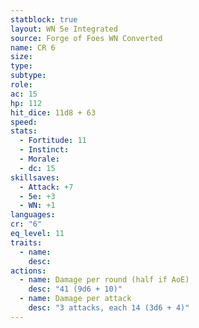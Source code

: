 ```yaml
---
statblock: true
layout: WN 5e Integrated
source: Forge of Foes WN Converted
name: CR 6
size: 
type: 
subtype: 
role: 
ac: 15
hp: 112
hit_dice: 11d8 + 63
speed: 
stats:
  - Fortitude: 11 
  - Instinct: 
  - Morale: 
  - dc: 15
skillsaves:
  - Attack: +7
  - 5e: +3
  - WN: +1
languages: 
cr: "6"
eq_level: 11
traits:
  - name: 
    desc: 
actions:
  - name: Damage per round (half if AoE)
    desc: "41 (9d6 + 10)"
  - name: Damage per attack
    desc: "3 attacks, each 14 (3d6 + 4)"
---
```


